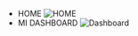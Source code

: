 - HOME
![HOME](/var/www/html/laravel/Dashboard/img/HOME.png)
- MI DASHBOARD
![Dashboard](/var/www/html/laravel/Dashboard/img/DASHBOARD-DAVID.png)